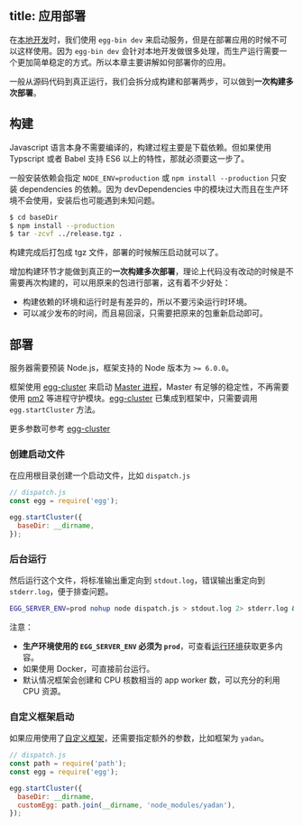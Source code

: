 title: 应用部署
---

在[本地开发](./development.md)时，我们使用 `egg-bin dev` 来启动服务，但是在部署应用的时候不可以这样使用。因为 `egg-bin dev` 会针对本地开发做很多处理，而生产运行需要一个更加简单稳定的方式。所以本章主要讲解如何部署你的应用。

一般从源码代码到真正运行，我们会拆分成构建和部署两步，可以做到**一次构建多次部署**。

## 构建

Javascript 语言本身不需要编译的，构建过程主要是下载依赖。但如果使用 Typscript 或者 Babel 支持 ES6 以上的特性，那就必须要这一步了。

一般安装依赖会指定 `NODE_ENV=production` 或 `npm install --production` 只安装 dependencies 的依赖。因为 devDependencies 中的模块过大而且在生产环境不会使用，安装后也可能遇到未知问题。

```bash
$ cd baseDir
$ npm install --production
$ tar -zcvf ../release.tgz .
```

构建完成后打包成 tgz 文件，部署的时候解压启动就可以了。

增加构建环节才能做到真正的**一次构建多次部署**，理论上代码没有改动的时候是不需要再次构建的，可以用原来的包进行部署，这有着不少好处：

- 构建依赖的环境和运行时是有差异的，所以不要污染运行时环境。
- 可以减少发布的时间，而且易回滚，只需要把原来的包重新启动即可。

## 部署

服务器需要预装 Node.js，框架支持的 Node 版本为 `>= 6.0.0`。

框架使用 [egg-cluster] 来启动 [Master 进程](./cluster-and-ipc.md#master)，Master 有足够的稳定性，不再需要使用 [pm2] 等进程守护模块。[egg-cluster] 已集成到框架中，只需要调用 `egg.startCluster` 方法。

更多参数可参考 [egg-cluster](https://github.com/eggjs/egg-cluster#options)

### 创建启动文件

在应用根目录创建一个启动文件，比如 `dispatch.js`

```js
// dispatch.js
const egg = require('egg');

egg.startCluster({
  baseDir: __dirname,
});
```

### 后台运行

然后运行这个文件，将标准输出重定向到 `stdout.log`，错误输出重定向到 `stderr.log`，便于排查问题。

```bash
EGG_SERVER_ENV=prod nohup node dispatch.js > stdout.log 2> stderr.log &
```

注意：

- **生产环境使用的 `EGG_SERVER_ENV` 必须为 `prod`**，可查看[运行环境](./basics/env.md)获取更多内容。
- 如果使用 Docker，可直接前台运行。
- 默认情况框架会创建和 CPU 核数相当的 app worker 数，可以充分的利用 CPU 资源。

### 自定义框架启动

如果应用使用了[自定义框架](./advanced/framework.md)，还需要指定额外的参数，比如框架为 `yadan`。

```js
// dispatch.js
const path = require('path');
const egg = require('egg');

egg.startCluster({
  baseDir: __dirname,
  customEgg: path.join(__dirname, 'node_modules/yadan'),
});
```

[egg-cluster]: https://github.com/eggjs/egg-cluster
[pm2]: https://github.com/Unitech/pm2
